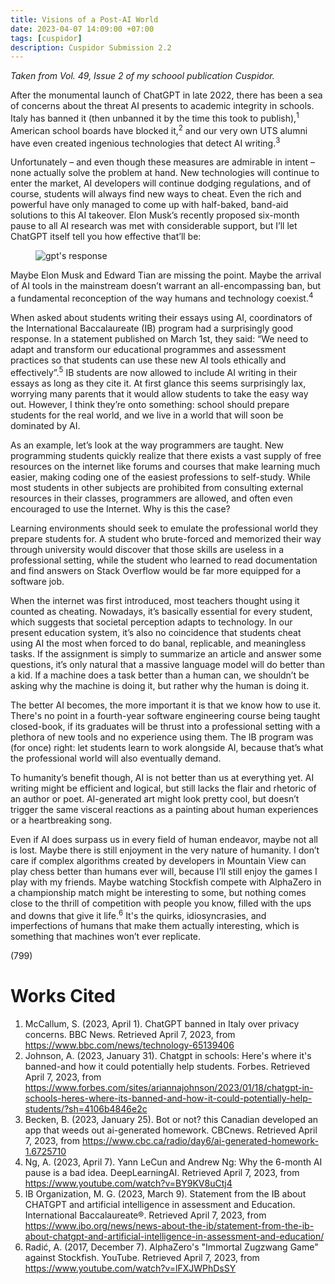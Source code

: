 ```yaml
---
title: Visions of a Post-AI World
date: 2023-04-07 14:09:00 +07:00
tags: [cuspidor]
description: Cuspidor Submission 2.2
---
```


*Taken from Vol. 49, Issue 2 of my schoool publication Cuspidor.*

After the monumental launch of ChatGPT in late 2022, there has been a sea of concerns about the threat AI presents to academic integrity in schools. Italy has banned it (then unbanned it by the time this took to publish),<sup>1</sup> American school boards have blocked it,<sup>2</sup>  and our very own UTS alumni have even created ingenious technologies that detect AI writing.<sup>3</sup>  

Unfortunately – and even though these measures are admirable in intent – none actually solve the problem at hand. New technologies will continue to enter the market, AI developers will continue dodging regulations, and of course, students will always find new ways to cheat. Even the rich and powerful have only managed to come up with half-baked, band-aid solutions to this AI takeover. Elon Musk’s recently proposed six-month pause to all AI research was met with considerable support, but I’ll let ChatGPT itself tell you how effective that’ll be:

<figure>
<img src="https://zhaju.github.org/assets/ai/gpt.png" alt="gpt's response">
</figure>

Maybe Elon Musk and Edward Tian are missing the point. Maybe the arrival of AI tools in the mainstream doesn’t warrant an all-encompassing ban, but a fundamental reconception of the way humans and technology coexist.<sup>4</sup> 

When asked about students writing their essays using AI, coordinators of the International Baccalaureate (IB) program had a surprisingly good response. In a statement published on March 1st, they said: “We need to adapt and transform our educational programmes and assessment practices so that students can use these new AI tools ethically and effectively”.<sup>5</sup>  IB students are now allowed to include AI writing in their essays as long as they cite it. At first glance this seems surprisingly lax, worrying many parents that it would allow students to take the easy way out. However, I think they’re onto something: school should prepare students for the real world, and we live in a world that will soon be dominated by AI.

As an example, let’s look at the way programmers are taught. New programming students quickly realize that there exists a vast supply of free resources on the internet like forums and courses that make learning much easier, making coding one of the easiest professions to self-study. While most students in other subjects are prohibited from consulting external resources in their classes, programmers are allowed, and often even encouraged to use the Internet. Why is this the case?

Learning environments should seek to emulate the professional world they prepare students for. A student who brute-forced and memorized their way through university would discover that those skills are useless in a professional setting, while the student who learned to read documentation and find answers on Stack Overflow would be far more equipped for a software job.

When the internet was first introduced, most teachers thought using it counted as cheating. Nowadays, it’s basically essential for every student, which suggests that societal perception adapts to technology. In our present education system, it’s also no coincidence that students cheat using AI the most when forced to do banal, replicable, and meaningless tasks. If the assignment is simply to summarize an article and answer some questions, it’s only natural that a massive language model will do better than a kid. If a machine does a task better than a human can, we shouldn’t be asking why the machine is doing it, but rather why the human is doing it.

The better AI becomes, the more important it is that we know how to use it. There's no point in a fourth-year software engineering course being taught closed-book, if its graduates will be thrust into a professional setting with a plethora of new tools and no experience using them. The IB program was (for once) right: let students learn to work alongside AI, because that’s what the professional world will also eventually demand.

To humanity’s benefit though, AI is not better than us at everything yet. AI writing might be efficient and logical, but still lacks the flair and rhetoric of an author or poet.  AI-generated art might look pretty cool, but doesn’t trigger the same visceral reactions as a painting about human experiences or a heartbreaking song. 

Even if AI does surpass us in every field of human endeavor, maybe not all is lost. Maybe there is still enjoyment in the very nature of humanity. I don’t care if complex algorithms created by developers in Mountain View can play chess better than humans ever will, because I’ll still enjoy the games I play with my friends. Maybe watching Stockfish compete with AlphaZero in a championship match might be interesting to some, but nothing comes close to the thrill of competition with people you know, filled with the ups and downs that give it life.<sup>6</sup>   It's the quirks, idiosyncrasies, and imperfections of humans that make them actually interesting, which is something that machines won’t ever replicate. 

(799)

# Works Cited

1. McCallum, S. (2023, April 1). ChatGPT banned in Italy over privacy concerns. BBC News. Retrieved April 7, 2023, from https://www.bbc.com/news/technology-65139406 
2. Johnson, A. (2023, January 31). Chatgpt in schools: Here's where it's banned-and how it could potentially help students. Forbes. Retrieved April 7, 2023, from https://www.forbes.com/sites/ariannajohnson/2023/01/18/chatgpt-in-schools-heres-where-its-banned-and-how-it-could-potentially-help-students/?sh=4106b4846e2c 
3. Becken, B. (2023, January 25). Bot or not? this Canadian developed an app that weeds out ai-generated homework. CBCnews. Retrieved April 7, 2023, from https://www.cbc.ca/radio/day6/ai-generated-homework-1.6725710 
4. Ng, A. (2023, April 7). Yann LeCun and Andrew Ng: Why the 6-month AI pause is a bad idea. DeepLearningAI. Retrieved April 7, 2023, from https://www.youtube.com/watch?v=BY9KV8uCtj4 
5. IB Organization, M. G. (2023, March 9). Statement from the IB about CHATGPT and artificial intelligence in assessment and Education. International Baccalaureate®. Retrieved April 7, 2023, from https://www.ibo.org/news/news-about-the-ib/statement-from-the-ib-about-chatgpt-and-artificial-intelligence-in-assessment-and-education/ 
6. Radić, A. (2017, December 7). AlphaZero's "Immortal Zugzwang Game" against Stockfish. YouTube. Retrieved April 7, 2023, from https://www.youtube.com/watch?v=lFXJWPhDsSY 
